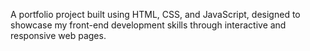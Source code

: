 A portfolio project built using HTML, CSS, and JavaScript, designed to showcase my front-end development skills through interactive and responsive web pages.
